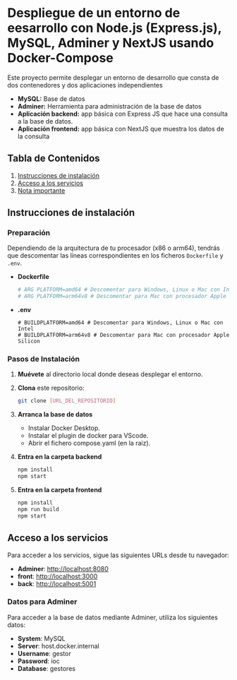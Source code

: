 # Despliegue de un entorno de eesarrollo con Node.js (Express.js), MySQL, Adminer y NextJS usando Docker-Compose

Este proyecto permite desplegar un entorno de desarrollo que consta de dos contenedores y dos aplicaciones independientes

- **MySQL:** Base de datos
- **Adminer:** Herramienta para administración de la base de datos
- **Aplicación backend:** app básica con Express JS que hace una consulta a la base de datos.
- **Aplicación frontend:** app básica con NextJS que muestra los datos de la consulta


## Tabla de Contenidos

1. [Instrucciones de instalación](#instrucciones-de-instalación)
2. [Acceso a los servicios](#acceso-a-los-servicios)
3. [Nota importante](#nota-importante)

## Instrucciones de instalación

### Preparación

Dependiendo de la arquitectura de tu procesador (x86 o arm64), tendrás que descomentar las líneas correspondientes en los ficheros `Dockerfile` y `.env`.

- **Dockerfile**

    ```dockerfile
    # ARG PLATFORM=amd64 # Descomentar para Windows, Linux o Mac con Intel
    # ARG PLATFORM=arm64v8 # Descomentar para Mac con procesador Apple Silicon
    ```

- **.env**

    ```dotenv
    # BUILDPLATFORM=amd64 # Descomentar para Windows, Linux o Mac con Intel
    # BUILDPLATFORM=arm64v8 # Descomentar para Mac con procesador Apple Silicon
    ```

### Pasos de Instalación

1. **Muévete** al directorio local donde deseas desplegar el entorno.
2. **Clona** este repositorio:

    ```bash
    git clone [URL_DEL_REPOSITORIO]
    ```
3. **Arranca la base de datos**
    - Instalar Docker Desktop.
    - Instalar el plugin de docker para VScode.
    - Abrir el fichero compose.yaml (en la raiz). 

3. **Entra en la carpeta backend**
    ```js
    npm install
    npm start
    ```

4.  **Entra en la carpeta frontend**
    ```js
    npm install
    npm run build
    npm start
    ```    


## Acceso a los servicios

Para acceder a los servicios, sigue las siguientes URLs desde tu navegador:

- **Adminer**: [http://localhost:8080](http://localhost:8080)
- **front**: [http://localhost:3000](http://localhost:3000)
- **back**: [http://localhost:5001](http://localhost:3000)

### Datos para Adminer

Para acceder a la base de datos mediante Adminer, utiliza los siguientes datos:

- **System**: MySQL
- **Server**: host.docker.internal
- **Username**: gestor
- **Password**: ioc
- **Database**: gestores

